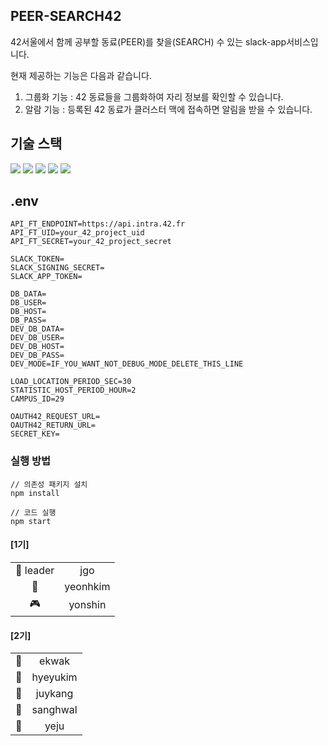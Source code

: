 ## PEER-SEARCH42
42서울에서 함께 공부할 동료(PEER)를 찾을(SEARCH) 수 있는 slack-app서비스입니다.

현재 제공하는 기능은 다음과 같습니다. <br>
1. 그룹화 기능 : 42 동료들을 그룹화하여 자리 정보를 확인할 수 있습니다. <br>
2. 알람 기능   : 등록된 42 동료가 클러스터 맥에 접속하면 알림을 받을 수 있습니다. <br>
  
## 기술 스택
<img src="https://img.shields.io/badge/javascript-F7DF1E?style=for-the-badge&logo=javascript&logoColor=black"> <img src="https://img.shields.io/badge/node.js-339933?style=for-the-badge&logo=Node.js&logoColor=white"> <img src="https://img.shields.io/badge/amazon%20aws-232F3E?style=for-the-badge&logo=amazonaws&logoColor=white"> <img src="https://img.shields.io/badge/github%20actions-2088FF?style=for-the-badge&logo=githubactions&logoColor=white"> <img src="https://img.shields.io/badge/mysql-4479A1?style=for-the-badge&logo=mysql&logoColor=white">

## .env
```
API_FT_ENDPOINT=https://api.intra.42.fr
API_FT_UID=your_42_project_uid
API_FT_SECRET=your_42_project_secret

SLACK_TOKEN=
SLACK_SIGNING_SECRET=
SLACK_APP_TOKEN=

DB_DATA=
DB_USER=
DB_HOST=
DB_PASS=
DEV_DB_DATA=
DEV_DB_USER=
DEV_DB_HOST=
DEV_DB_PASS=
DEV_MODE=IF_YOU_WANT_NOT_DEBUG_MODE_DELETE_THIS_LINE

LOAD_LOCATION_PERIOD_SEC=30
STATISTIC_HOST_PERIOD_HOUR=2
CAMPUS_ID=29

OAUTH42_REQUEST_URL=
OAUTH42_RETURN_URL=
SECRET_KEY=

```

### 실행 방법
```
// 의존성 패키지 설치
npm install

// 코드 실행
npm start
```

#### [1기]
<table>
  <tr>
    <td align=center>👑 leader</td>
    <td align=center><a>jgo</a></td>
  </tr>
    <td align=center>🐧</td>
    <td align=center><a>yeonhkim</a></td>
  <tr>
    <td align=center>🎮</td>
    <td align=center><a>yonshin</a></td>
  </tr>
</table>

#### [2기]
<table>
  <tr>
    <td align=center>🧑‍</td>
    <td align=center><a>ekwak</a></td>
  </tr>
  <tr>
    <td align=center>🍐</td>
    <td align=center><a>hyeyukim</a></td>
  </tr>
  <tr>
    <td align=center>🍉</td>
    <td align=center><a>juykang</a></td>
  </tr>
  <tr>
    <td align=center>🌸</td>
    <td align=center><a>sanghwal</a></td>
  </tr>
  <tr>
    <td align=center>🐹</td>
    <td align=center><a>yeju</a></td>
  </tr>
</table>
